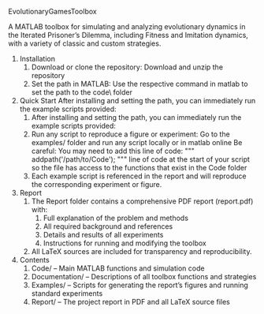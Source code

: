 EvolutionaryGamesToolbox

A MATLAB toolbox for simulating and analyzing evolutionary dynamics in the Iterated Prisoner’s Dilemma, including Fitness and Imitation dynamics, with a variety of classic and custom strategies.

1. Installation
	1. Download or clone the repository:
		Download and unzip the repository
	2. Set the path in MATLAB:
		Use the respective command in matlab to set the path to the code\ folder
2. Quick Start
After installing and setting the path, you can immediately run the example scripts provided:
	1. After installing and setting the path, you can immediately run the example scripts provided:
	2. Run any script to reproduce a figure or experiment:
		Go to the examples/ folder and run any script locally or in matlab online
		Be careful: You may need to add this line of code: """ addpath('/path/to/Code'); """ line of code at the start of your script so the file has access to the functions that exist in the Code folder
	3. Each example script is referenced in the report and will reproduce the corresponding experiment or figure.
3. Report
	1. The Report folder contains a comprehensive PDF report (report.pdf) with:
		1. Full explanation of the problem and methods
		2. All required background and references
		3. Details and results of all experiments
		4. Instructions for running and modifying the toolbox
	2. All LaTeX sources are included for transparency and reproducibility.
4. Contents
	1. Code/ – Main MATLAB functions and simulation code
	2. Documentation/ – Descriptions of all toolbox functions and strategies
	3. Examples/ – Scripts for generating the report’s figures and running standard experiments
	4. Report/ – The project report in PDF and all LaTeX source files
